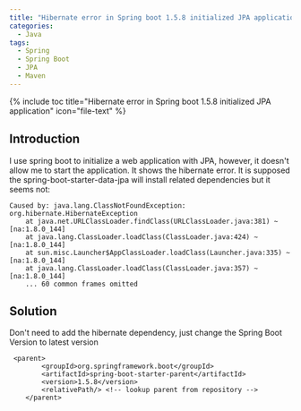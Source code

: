 ```yaml
---
title: "Hibernate error in Spring boot 1.5.8 initialized JPA application"
categories:
  - Java
tags:
  - Spring
  - Spring Boot
  - JPA
  - Maven
---
```


{% include toc title="Hibernate error in Spring boot 1.5.8 initialized JPA application" icon="file-text" %}

## Introduction

I use spring boot to initialize a web application with JPA, however, it doesn't allow me to start the application. It shows the hibernate error. It is supposed the spring-boot-starter-data-jpa will install related dependencies but it seems not:

```liquid
Caused by: java.lang.ClassNotFoundException: org.hibernate.HibernateException
    at java.net.URLClassLoader.findClass(URLClassLoader.java:381) ~[na:1.8.0_144]
    at java.lang.ClassLoader.loadClass(ClassLoader.java:424) ~[na:1.8.0_144]
    at sun.misc.Launcher$AppClassLoader.loadClass(Launcher.java:335) ~[na:1.8.0_144]
    at java.lang.ClassLoader.loadClass(ClassLoader.java:357) ~[na:1.8.0_144]
    ... 60 common frames omitted
```

## Solution

Don't need to add the hibernate dependency, just change the Spring Boot Version to latest version

```
 <parent>
        <groupId>org.springframework.boot</groupId>
        <artifactId>spring-boot-starter-parent</artifactId>
        <version>1.5.8</version>
        <relativePath/> <!-- lookup parent from repository -->
    </parent>
```

